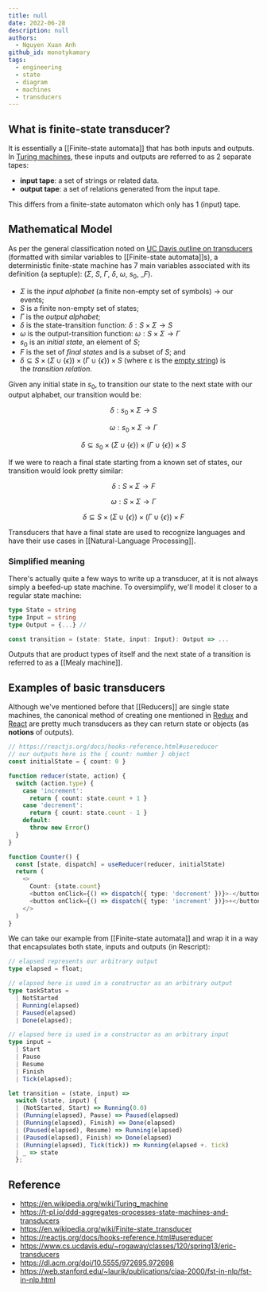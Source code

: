```yaml
---
title: null
date: 2022-06-28
description: null
authors:
  - Nguyen Xuan Anh
github_id: monotykamary
tags:
  - engineering
  - state
  - diagram
  - machines
  - transducers
---
```


## What is finite-state transducer?
It is essentially a [[Finite-state automata]] that has both inputs and outputs. In [Turing machines](https://en.wikipedia.org/wiki/Turing_machine), these inputs and outputs are referred to as 2 separate tapes:

- **input tape**: a set of strings or related data.
- **output tape**: a set of relations generated from the input tape.

This differs from a finite-state automaton which only has 1 (input) tape.

## Mathematical Model
As per the general classification noted on [UC Davis outline on transducers](https://www.cs.ucdavis.edu/~rogaway/classes/120/spring13/eric-transducers) (formatted with similar variables to [[Finite-state automata]]s), a deterministic finite-state machine has 7 main variables associated with its definition (a septuple): ($\Sigma$, $S$, $\Gamma$, $\delta$, $\omega$, $s_0$, \_$F$).

- $\Sigma$ is the _input alphabet_ (a finite non-empty set of symbols) -> our events;
- $S$ is a finite non-empty set of states;
- $\Gamma$ is the *output alphabet*;
- $\delta$ is the state-transition function: $\delta: S \times \Sigma \rightarrow S$
- $\omega$ is the output-transition function: $\omega: S \times \Sigma \rightarrow \Gamma$
- $s_0$ is an _initial state_, an element of $S$;
- $F$ is the set of *final states* and is a subset of $S$; and
- $\delta \subseteq S \times (\Sigma \cup \{\epsilon\}) \times (\Gamma \cup \{\epsilon\}) \times S$ (where ε is the [empty string](https://en.wikipedia.org/wiki/Empty_string 'Empty string')) is the *transition relation*.

Given any initial state in $s_0$, to transition our state to the next state with our output alphabet, our transition would be:

$$
\delta: s_0 \times \Sigma \rightarrow S
$$

$$
\omega: s_0 \times \Sigma \rightarrow \Gamma
$$

$$
\delta \subseteq s_0 \times (\Sigma \cup \{\epsilon\}) \times (\Gamma \cup \{\epsilon\}) \times S
$$

If we were to reach a final state starting from a known set of states, our transition would look pretty similar:

$$
\delta: S \times \Sigma \rightarrow F
$$

$$
\omega: S \times \Sigma \rightarrow \Gamma
$$

$$
\delta \subseteq S \times (\Sigma \cup \{\epsilon\}) \times (\Gamma \cup \{\epsilon\}) \times F
$$

Transducers that have a final state are used to recognize languages and have their use cases in [[Natural-Language Processing]].

### Simplified meaning
There's actually quite a few ways to write up a transducer, at it is not always simply a beefed-up state machine. To oversimplify, we'll model it closer to a regular state machine:

```typescript
type State = string
type Input = string
type Output = {...} //

const transition = (state: State, input: Input): Output => ...
```

Outputs that are product types of itself and the next state of a transition is referred to as a [[Mealy machine]].

## Examples of basic transducers
Although we've mentioned before that [[Reducers]] are single state machines, the canonical method of creating one mentioned in [Redux](https://redux.js.org/) and [React](https://reactjs.org/docs/hooks-reference.html#usereducer) are pretty much transducers as they can return state or objects (as **notions** of outputs).

```typescript
// https://reactjs.org/docs/hooks-reference.html#usereducer
// our outputs here is the { count: number } object
const initialState = { count: 0 }

function reducer(state, action) {
  switch (action.type) {
    case 'increment':
      return { count: state.count + 1 }
    case 'decrement':
      return { count: state.count - 1 }
    default:
      throw new Error()
  }
}

function Counter() {
  const [state, dispatch] = useReducer(reducer, initialState)
  return (
    <>
      Count: {state.count}
      <button onClick={() => dispatch({ type: 'decrement' })}>-</button>
      <button onClick={() => dispatch({ type: 'increment' })}>+</button>
    </>
  )
}
```

We can take our example from [[Finite-state automata]] and wrap it in a way that encapsulates both state, inputs and outputs (in Rescript):

```typescript
// elapsed represents our arbitrary output
type elapsed = float;

// elapsed here is used in a constructor as an arbitrary output
type taskStatus =
  | NotStarted
  | Running(elapsed)
  | Paused(elapsed)
  | Done(elapsed);

// elapsed here is used in a constructor as an arbitrary input
type input =
  | Start
  | Pause
  | Resume
  | Finish
  | Tick(elapsed);

let transition = (state, input) =>
  switch (state, input) {
  | (NotStarted, Start) => Running(0.0)
  | (Running(elapsed), Pause) => Paused(elapsed)
  | (Running(elapsed), Finish) => Done(elapsed)
  | (Paused(elapsed), Resume) => Running(elapsed)
  | (Paused(elapsed), Finish) => Done(elapsed)
  | (Running(elapsed), Tick(tick)) => Running(elapsed +. tick)
  | _ => state
  };
```

## Reference
- https://en.wikipedia.org/wiki/Turing_machine
- https://t-pl.io/ddd-aggregates-processes-state-machines-and-transducers
- https://en.wikipedia.org/wiki/Finite-state_transducer
- https://reactjs.org/docs/hooks-reference.html#usereducer
- https://www.cs.ucdavis.edu/~rogaway/classes/120/spring13/eric-transducers
- https://dl.acm.org/doi/10.5555/972695.972698
- https://web.stanford.edu/~laurik/publications/ciaa-2000/fst-in-nlp/fst-in-nlp.html


